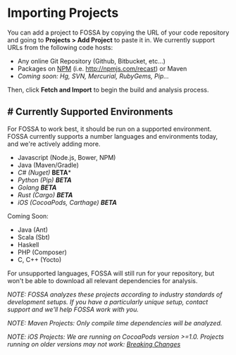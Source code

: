# Importing Projects

You can add a project to FOSSA by copying the URL of your code repository and going to **Projects > Add Project** to paste it in.  We currently support URLs from the following code hosts:

- Any online Git Repository (Github, Bitbucket, etc...)
- Packages on [NPM](http://npmjs.com) (i.e. http://npmjs.com/recast) or Maven
- *Coming soon: Hg, SVN, Mercurial, RubyGems, Pip...*

Then, click **Fetch and Import** to begin the build and analysis process.  

## <a name="supported-environments">#</a> Currently Supported Environments

For FOSSA to work best, it should be run on a supported environment. FOSSA currently supports a number languages and environments today, and we're actively adding more.

- Javascript (Node.js, Bower, NPM)
- Java (Maven/Gradle)
- *C# (Nuget)* **BETA***
- *Python (Pip) **BETA***
- *Golang **BETA***
- *Rust (Cargo) **BETA***
- *iOS (CocoaPods, Carthage) **BETA***

Coming Soon:

- Java (Ant)
- Scala (Sbt)
- Haskell
- PHP (Composer)
- C, C++ (Yocto)

For unsupported languages, FOSSA will still run for your repository, but won't be able to download all relevant dependencies for analysis.

*NOTE: FOSSA analyzes these projects according to industry standards of development setups.  If you have a particularly unique setup, contact support and we'll help FOSSA work with you.*

*NOTE: Maven Projects: Only compile time dependencies will be analyzed.*

*NOTE: iOS Projects: We are running on CocoaPods version >=1.0. Projects running on older versions may not work: [Breaking Changes](http://blog.cocoapods.org/CocoaPods-1.0-Migration-Guide/)*